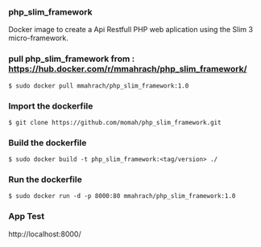 ### php_slim_framework ###

 Docker image to create a Api Restfull PHP web aplication using the Slim 3 micro-framework.

### pull php_slim_framework from : https://hub.docker.com/r/mmahrach/php_slim_framework/ ###
```
$ sudo docker pull mmahrach/php_slim_framework:1.0
```

### Import the dockerfile ###
```
$ git clone https://github.com/momah/php_slim_framework.git
```
### Build the dockerfile ###

```
$ sudo docker build -t php_slim_framework:<tag/version> ./
```
### Run the dockerfile ###
 
```
$ sudo docker run -d -p 8000:80 mmahrach/php_slim_framework:1.0
```
### App Test ###
http://localhost:8000/

